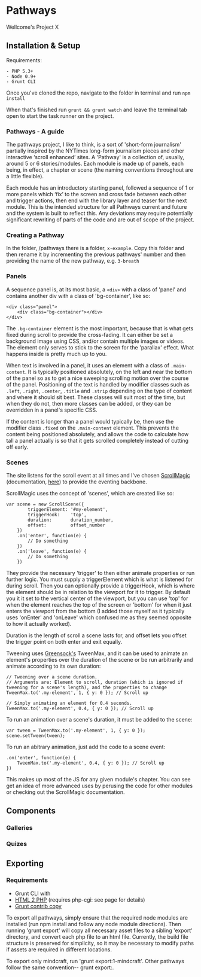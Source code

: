 Pathways
========

Wellcome's Project X

## Installation & Setup

Requirements:

    - PHP 5.3+
    - Node 0.9+
    - Grunt CLI

Once you've cloned the repo, navigate to the folder in terminal and run `npm install`

When that's finished run `grunt && grunt watch` and leave the terminal tab open to start the task runner on the project.


### Pathways - A guide

The pathways project, I like to think, is a sort of 'short-form journalism' partially inspired by the NYTimes long-form journalism pieces and other interactive ‘scroll enhanced’ sites.
A 'Pathway' is a collection of, usually, around 5 or 6 stories/modules. Each module is made up of panels, each being, in effect, a chapter or scene (the naming conventions throughout are a little flexible).

Each module has an introductory starting panel, followed a sequence of 1 or more panels which ‘fix’ to the screen and cross fade between each other and trigger actions, then end with the library layer and teaser for the next module. This is the intended structure for all Pathways current and future and the system is built to reflect this. Any deviations may require potentially significant rewriting of parts of the code and are out of scope of the project.


### Creating a Pathway

In the folder, /pathways there is a folder, `x-example`. Copy this folder and then rename it by incrementing the previous pathways' number and then providing the name of the new pathway, e.g. `3-breath`


### Panels

A sequence panel is, at its most basic, a `<div>` with a class of 'panel' and contains another div with a class of 'bg-container', like so:

    <div class="panel">
        <div class="bg-container"></div>
    </div>

The `.bg-container` element is the most important, because that is what gets fixed during scroll to provide the cross-fading. It can either be set a background image using CSS, and/or contain multiple images or videos. The element only serves to stick to the screen for the 'parallax' effect. What happens inside is pretty much up to you.

When text is involved in a panel, it uses an element with a class of `.main-content`. It is typically positioned absolutely, on the left and near the bottom of the panel so as to get a nice sweeping scrolling motion over the course of the panel. Positioning of the text is handled by modifier classes such as `.left`, `.right`, `.center`, `.title` and `.strip` depending on the type of content and where it should sit best. These classes will suit most of the time, but when they do not, then more classes can be added, or they can be overridden in a panel's specific CSS.

If the content is longer than a panel would typically be, then use the modifier class `.fixed` on the `.main-content` element. This prevents the content being positioned absolutely, and allows the code to calculate how tall a panel actually is so that it gets scrolled completely instead of cutting off early.

### Scenes

The site listens for the scroll event at all times and I've chosen [ScrollMagic](http://janpaepke.github.io/ScrollMagic/) (documentation, [here](http://janpaepke.github.io/ScrollMagic/docs/index.html)) to provide the eventing backbone.

ScrollMagic uses the concept of 'scenes', which are created like so:

    var scene = new ScrollScene({
            triggerElement: '#my-element',
            triggerHook:    'top',
            duration:       duration_number,
            offset:         offset_number
        })
        .on('enter', function(e) {
            // Do something
        })
        .on('leave', function(e) {
            // Do something
        })

They provide the necessary 'trigger' to then either animate properties or run further logic. You must supply a triggerElement which is what is listened for during scroll. Then you can optionally provide a triggerHook, which is where the element should be in relation to the viewport for it to trigger. By default you it it set to the vertical center of the viewport, but you can use 'top' for when the element reaches the top of the screen or 'bottom' for when it just enters the viewport from the bottom (I added those myself as it typically uses 'onEnter' and 'onLeave' which confused me as they seemed opposite to how it actually worked).

Duration is the length of scroll a scene lasts for, and offset lets you offset the trigger point on both enter and exit equally.

Tweening uses [Greensock's](http://www.greensock.com/) TweenMax, and it can be used to animate an element's properties over the duration of the scene or be run arbitrarily and animate according to its own duration:

    // Tweening over a scene duration.
    // Arguments are: Element to scroll, duration (which is ignored if tweening for a scene's length), and the properties to change
    TweenMax.to('.my-element', 1, { y: 0 }); // Scroll up

    // Simply animating an element for 0.4 seconds.
    TweenMax.to('.my-element', 0.4, { y: 0 }); // Scroll up

To run an animation over a scene's duration, it must be added to the scene:

    var tween = TweenMax.to('.my-element', 1, { y: 0 });
    scene.setTween(tween);

To run an abitrary animation, just add the code to a scene event:

    .on('enter', function(e) {
        TweenMax.to('.my-element', 0.4, { y: 0 }); // Scroll up
    })

This makes up most of the JS for any given module's chapter. You can see get an idea of more advanced uses by perusing the code for other modules or checking out the ScrollMagic documentation.


## Components

### Galleries



### Quizes


## Exporting

### Requirements

* Grunt CLI with
* [HTML 2 PHP](https://github.com/bezoerb/grunt-php2html) (requires php-cgi: see page for details)
* [Grunt contrib copy](https://github.com/gruntjs/grunt-contrib-copy)


To export all pathways, simply ensure that the required node modules are installed (run npm install and follow any node module directions). Then running 'grunt export' will copy all necessary asset files to a sibling 'export' directory, and convert each php file to an html file. Currently, the build file structure is preserved for simplicity, so it may be necessary to modify paths if assets are required in different locations.

To export only mindcraft, run 'grunt export:1-mindcraft'. Other pathways follow the same convention-- grunt export:<dir-name>.

